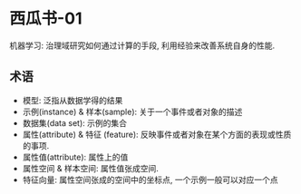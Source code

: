 # 西瓜书-01

机器学习: 治理域研究如何通过计算的手段, 利用经验来改善系统自身的性能.

## 术语

- 模型: 泛指从数据学得的结果
- 示例(instance) & 样本(sample): 关于一个事件或者对象的描述
- 数据集(data set): 示例的集合
- 属性(attribute) & 特征 (feature): 反映事件或者对象在某个方面的表现或性质的事项.
- 属性值(attribute): 属性上的值
- 属性空间 & 样本空间: 属性值张成空间.
- 特征向量: 属性空间张成的空间中的坐标点, 一个示例一般可以对应一个点

